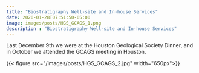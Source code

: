 ```yaml
---
title: "Biostratigraphy Well-site and In-house Services"
date: 2020-01-28T07:51:50-05:00
image: images/posts/HGS_GCAGS_1.png
description : "Biostratigraphy Well-site and In-house Services"
---
```


Last December 9th we were at the Houston Geological Society Dinner, and in October we attended the GCAGS meeting in Houston.

{{< figure src="/images/posts/HGS_GCAGS_2.jpg" width="650px">}}